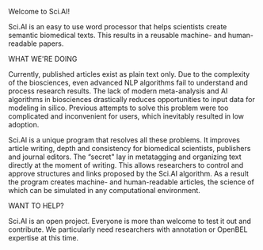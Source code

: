 Welcome to Sci.AI!

Sci.AI is an easy to use word processor that helps scientists create semantic biomedical texts. This results in a reusable machine- and human-readable papers. 

WHAT WE'RE DOING

Currently, published articles exist as plain text only. Due to the complexity of the biosciences, even advanced NLP algorithms fail to understand and process research results. The lack of modern meta-analysis and AI algorithms in biosciences drastically reduces opportunities to input data for modeling in silico. Previous attempts to solve this problem were too complicated and inconvenient for users, which inevitably resulted in low adoption.

Sci.AI is a unique program that resolves all these problems. It improves article writing, depth and consistency for biomedical scientists, publishers and journal editors. The “secret" lay in metatagging and organizing text directly at the moment of writing. This allows researchers to control and approve structures and links proposed by the Sci.AI algorithm. As a result the program creates machine- and human-readable articles, the science of which can be simulated in any computational environment.

WANT TO HELP?

Sci.AI is an open project. Everyone is more than welcome to test it out and contribute. We particularly need researchers with annotation or OpenBEL expertise at this time.

